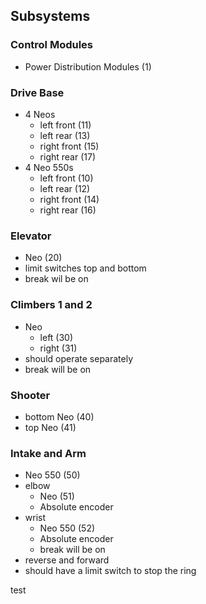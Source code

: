 ## Subsystems 
### Control Modules
- Power Distribution Modules (1)
### Drive Base
- 4 Neos
  - left front (11)
  - left rear (13)
  - right front (15)
  - right rear (17)
- 4 Neo 550s
  - left front (10)
  - left rear (12) 
  - right front (14)
  - right rear (16)
### Elevator 
- Neo (20)
- limit switches top and bottom
- break wil be on
### Climbers 1 and 2
- Neo
    - left (30)
    - right (31)
- should operate separately
- break will be on
### Shooter 
- bottom Neo (40)
- top Neo (41)
### Intake and Arm
- Neo 550 (50)
- elbow
  - Neo (51)
  - Absolute encoder
- wrist
  - Neo 550 (52)
  - Absolute encoder
  - break will be on
- reverse and forward
- should have a limit switch to stop the ring



test 
